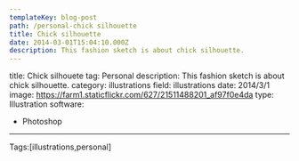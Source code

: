 ```yaml
---
templateKey: blog-post
path: /personal-chick silhouette
title: Chick silhouette
date: 2014-03-01T15:04:10.000Z
description: This fashion sketch is about chick silhouette.
---
```


title: Chick silhouete
tag: Personal
description: This fashion sketch is about chick silhouette.
category: illustrations
field: illustrations
date: 2014/3/1
image: https://farm1.staticflickr.com/627/21511488201_af97f0e4da
type: Illustration
software:
- Photoshop
---

Tags:[illustrations,personal]